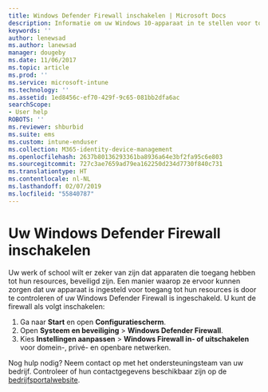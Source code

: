 ```yaml
---
title: Windows Defender Firewall inschakelen | Microsoft Docs
description: Informatie om uw Windows 10-apparaat in te stellen voor toegang tot bedrijfsresources door uw firewall in te schakelen.
keywords: ''
author: lenewsad
ms.author: lanewsad
manager: dougeby
ms.date: 11/06/2017
ms.topic: article
ms.prod: ''
ms.service: microsoft-intune
ms.technology: ''
ms.assetid: 1ed8456c-ef70-429f-9c65-081bb2dfa6ac
searchScope:
- User help
ROBOTS: ''
ms.reviewer: shburbid
ms.suite: ems
ms.custom: intune-enduser
ms.collection: M365-identity-device-management
ms.openlocfilehash: 2637b80136293361ba8936a64e3bf2fa95c6e803
ms.sourcegitcommit: 727c3ae7659ad79ea162250d234d7730f840c731
ms.translationtype: HT
ms.contentlocale: nl-NL
ms.lasthandoff: 02/07/2019
ms.locfileid: "55840787"
---
```

# <a name="turn-on-your-windows-defender-firewall"></a>Uw Windows Defender Firewall inschakelen

Uw werk of school wilt er zeker van zijn dat apparaten die toegang hebben tot hun resources, beveiligd zijn. Een manier waarop ze ervoor kunnen zorgen dat uw apparaat is ingesteld voor toegang tot hun resources is door te controleren of uw Windows Defender Firewall is ingeschakeld. U kunt de firewall als volgt inschakelen:

1. Ga naar **Start** en open **Configuratiescherm**.
2. Open **Systeem en beveiliging** > **Windows Defender Firewall**.
3. Kies **Instellingen aanpassen** > **Windows Firewall in- of uitschakelen** voor domein-, privé- en openbare netwerken.

Nog hulp nodig? Neem contact op met het ondersteuningsteam van uw bedrijf. Controleer of hun contactgegevens beschikbaar zijn op de [bedrijfsportalwebsite](https://go.microsoft.com/fwlink/?linkid=2010980).
